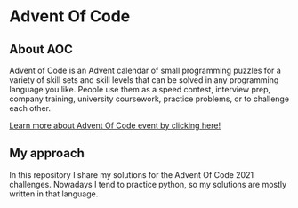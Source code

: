 # Advent Of Code
## About AOC
Advent of Code is an Advent calendar of small programming puzzles for a variety of skill sets and skill levels that can be solved in any programming language you like. People use them as a speed contest, interview prep, company training, university coursework, practice problems, or to challenge each other.

[Learn more about Advent Of Code event by clicking here!](https://adventofcode.com/2021/about)

## My approach
In this repository I share my solutions for the Advent Of Code 2021 challenges.
Nowadays I tend to practice python, so my solutions are mostly written in that language.
